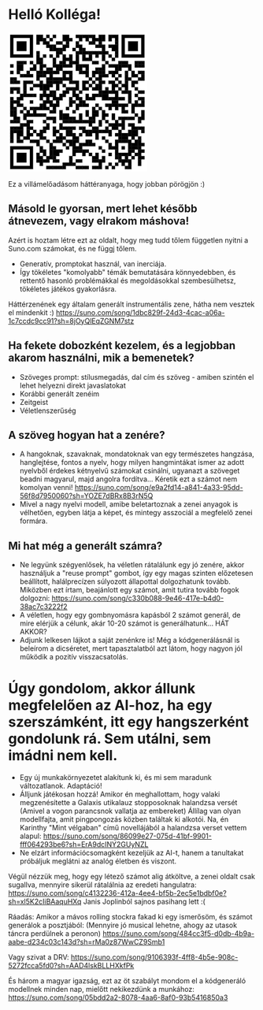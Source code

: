 # Helló Kolléga!
![alt QRkód](./pic/AIQR.PNG)


Ez a villámelőadásom háttéranyaga, hogy jobban pörögjön :)

## Másold le gyorsan, mert lehet később átnevezem, vagy elrakom máshova!

Azért is hoztam létre ezt az oldalt, hogy meg tudd tőlem független nyitni a Suno.com számokat, és ne függj tőlem.

- Generatív, promptokat használ, van inerciája.
- Így tökéletes "komolyabb" témák bemutatására könnyedebben, és rettentő hasonló problémákkal és megoldásokkal szembesülhetsz, tökéletes játékos gyakorlásra.

Háttérzenének egy általam generált instrumentális zene, hátha nem vesztek el mindenkit :)
https://suno.com/song/1dbc829f-24d3-4cac-a06a-1c7ccdc9cc91?sh=8jOyQlEqZGNM7stz


## Ha fekete dobozként kezelem, és a legjobban akarom használni, mik a bemenetek?

- Szöveges prompt: stílusmegadás, dal cím és szöveg - amiben szintén el lehet helyezni direkt javaslatokat
- Korábbi generált zenéim
- Zeitgeist
- Véletlenszerűség


## A szöveg hogyan hat a zenére?

- A hangoknak, szavaknak, mondatoknak van egy természetes hangzása, hanglejtése, fontos a nyelv, hogy milyen hangmintákat ismer az adott nyelvből érdekes kétnyelvű számokat csinálni, ugyanazt a szöveget beadni magyarul, majd angolra fordítva... Kéretik ezt a számot nem komolyan venni! https://suno.com/song/e9a2fd14-a841-4a33-95dd-56f8d7950060?sh=YOZE7dBRx8B3rN5Q
- Mivel a nagy nyelvi modell, amibe beletartoznak a zenei anyagok is vélhetően, egyben látja a képet, és mintegy asszociál a megfelelő zenei formára.


## Mi hat még a generált számra?
- Ne legyünk szégyenlősek, ha véletlen rátalálunk egy jó zenére, akkor használjuk a "reuse prompt" gombot, így egy magas szinten előzetesen beállított, halálprecízen súlyozott állapottal dolgozhatunk tovább. Miközben ezt írtam, beajánlott egy számot, amit tutira tovább fogok dolgozni: https://suno.com/song/c330b088-9e46-417e-b4d0-38ac7c3222f2
- A véletlen, hogy egy gombnyomásra kapásból 2 számot generál, de mire elérjük a célunk, akár 10-20 számot is generálhatunk... HÁT AKKOR?
- Adjunk lelkesen lájkot a saját zenénkre is! Még a kódgenerálásnál is beleírom a dicséretet, mert tapasztalatból azt látom, hogy nagyon jól működik a pozitív visszacsatolás.


# Úgy gondolom, akkor állunk megfelelően az AI-hoz, ha egy szerszámként, itt egy hangszerként gondolunk rá. Sem utálni, sem imádni nem kell.
- Egy új munkakörnyezetet alakítunk ki, és mi sem maradunk változatlanok. Adaptáció!
- Álljunk játékosan hozzá! Amikor én meghallottam, hogy valaki megzenésítette a Galaxis utikalauz stopposoknak halandzsa versét (Amivel a vogon parancsnok vallatja az embereket) Állílag van olyan modellfajta, amit pingpongozás közben találtak ki alkotói. Na, én Karinthy "Mint vélgaban" című novellájából a halandzsa verset vettem alapul: https://suno.com/song/86099e27-075d-41bf-9901-fff064293be6?sh=ErA9dcINY2GUyNZL
- Ne elzárt információcsomagként kezeljük az AI-t, hanem a tanultakat próbáljuk meglátni az analóg életben és viszont.

Végül nézzük meg, hogy egy létező számot alig átköltve, a zenei oldalt csak sugallva, mennyire sikerül rátalálnia az eredeti hangulatra:
https://suno.com/song/c4132236-412a-4ee4-bf5b-2ec5e1bdbf0e?sh=xl5K2cIiBAaquHXq
Janis Joplinból sajnos pasihang lett :(

Ráadás:
Amikor a mávos rolling stockra fakad ki egy ismerősöm, és számot generálok a posztjából: (Mennyire jó musical lehetne, ahogy az utasok táncra perdülnek a peronon)
https://suno.com/song/484cc3f5-d0db-4b9a-aabe-d234c03c143d?sh=rMa0z87WwCZ9Smb1

Vagy szivat a DRV:
https://suno.com/song/9106393f-4ff8-4b5e-908c-5272fcca5fd0?sh=AAD4lskBLLHXkfPk

És három a magyar igazság, ezt az öt szabályt mondom el a kódgeneráló modellnek minden nap, mielőtt nekikezdünk a munkához:
https://suno.com/song/05bdd2a2-8078-4aa6-8af0-93b5416850a3
